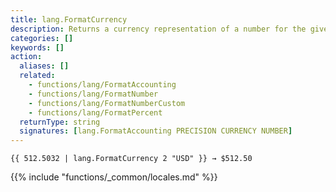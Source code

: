 ```yaml
---
title: lang.FormatCurrency
description: Returns a currency representation of a number for the given currency and precision for the current language and region.
categories: []
keywords: []
action:
  aliases: []
  related:
    - functions/lang/FormatAccounting
    - functions/lang/FormatNumber
    - functions/lang/FormatNumberCustom
    - functions/lang/FormatPercent
  returnType: string
  signatures: [lang.FormatAccounting PRECISION CURRENCY NUMBER]
---
```


```go-html-template
{{ 512.5032 | lang.FormatCurrency 2 "USD" }} → $512.50
```

{{% include "functions/_common/locales.md" %}}
